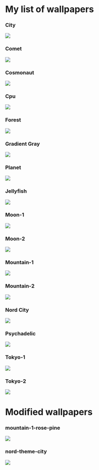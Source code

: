 # My list of wallpapers

### City
<img src="./city.png">

### Comet
<img src="./comet.jpg">

### Cosmonaut
<img src="./cosmonaut.jpg">

### Cpu
<img src="./cpu.png">

### Forest
<img src="./forest.jpg">

### Gradient Gray
<img src="./gradient-gray.png">

### Planet
<img src="./planet.png">

### Jellyfish
<img src="./jellyfish.jpg">

### Moon-1
<img src="./moon-1.png">

### Moon-2
<img src="./moon-2.jpg">

### Mountain-1
<img src="./mountain-1.png">

### Mountain-2
<img src="./mountain-2.jpg">

### Nord City
<img src="./nord-city.jpeg">

### Psychadelic
<img src="./psychadelic.jpg">

### Tokyo-1
<img src="./tokyo-1.png">

### Tokyo-2
<img src="./tokyo-2.jpg">

# Modified wallpapers

### mountain-1-rose-pine
<img src="./mountain-1-rose-pine.png">

### nord-theme-city
<img src="./nord-theme-city.png">
